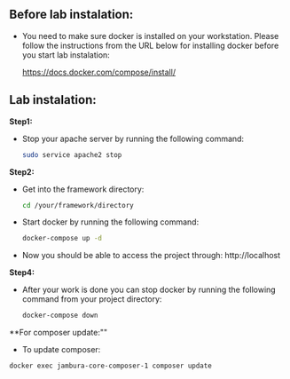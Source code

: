 ## Before lab instalation:
  - You need to make sure docker is installed on your workstation. Please follow the instructions from the URL below for installing docker before you start lab instalation:

    https://docs.docker.com/compose/install/

## Lab instalation:
**Step1:**
  - Stop your apache server by running the following command:
    ```sh
    sudo service apache2 stop
    ```
**Step2:**
  - Get into the framework directory:
    ```sh
    cd /your/framework/directory
    ```
  - Start docker by running the following command:
    ```sh
    docker-compose up -d
    ```
  - Now you should be able to access the project through:
    http://localhost

**Step4:**
  - After your work is done you can stop docker by running the following command from your project directory:
    ```sh
    docker-compose down
    ```

**For composer update:""
  - To update composer:
  ```sh
  docker exec jambura-core-composer-1 composer update
  ```
